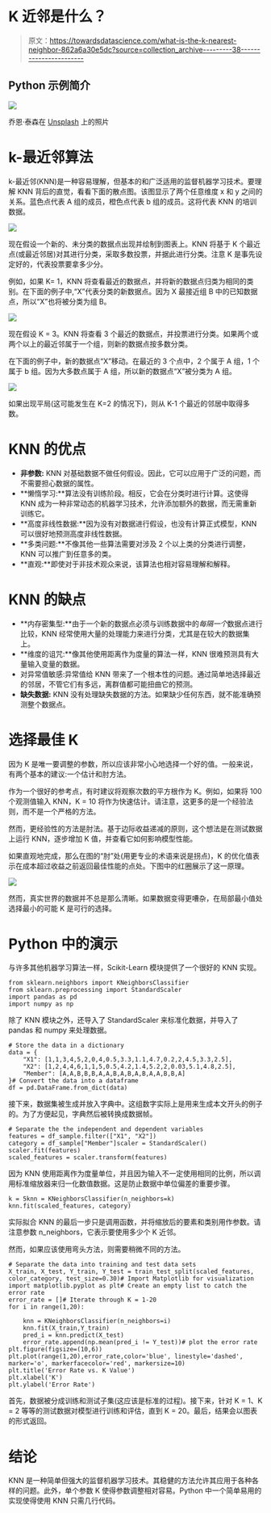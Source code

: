 # K 近邻是什么？

> 原文：<https://towardsdatascience.com/what-is-the-k-nearest-neighbor-862a6a30e5dc?source=collection_archive---------38----------------------->

## Python 示例简介

![](img/3a2afac0d22ec5f326a8fcec9fe39063.png)

乔恩·泰森在 [Unsplash](https://unsplash.com?utm_source=medium&utm_medium=referral) 上的照片

# k-最近邻算法

k-最近邻(KNN)是一种容易理解，但基本的和广泛适用的监督机器学习技术。要理解 KNN 背后的直觉，看看下面的散点图。该图显示了两个任意维度 x 和 y 之间的关系。蓝色点代表 A 组的成员，橙色点代表 b 组的成员。这将代表 KNN 的培训数据。

![](img/4a4d1eefdaa4f8a067bf4a2f69007ce6.png)

现在假设一个新的、未分类的数据点出现并绘制到图表上。KNN 将基于 K 个最近点(或最近邻居)对其进行分类，采取多数投票，并据此进行分类。注意 K 是事先设定好的，代表投票要拿多少分。

例如，如果 K= 1，KNN 将查看最近的数据点，并将新的数据点归类为相同的类别。在下面的例子中,“X”代表分类的新数据点。因为 X 最接近组 B 中的已知数据点，所以“X”也将被分类为组 B。

![](img/7396af7aa9224c4102b08b126c0fbc1c.png)

现在假设 K = 3。KNN 将查看 3 个最近的数据点，并投票进行分类。如果两个或两个以上的最近邻属于一个组，则新的数据点按多数分类。

在下面的例子中，新的数据点“X”移动。在最近的 3 个点中，2 个属于 A 组，1 个属于 b 组。因为大多数点属于 A 组，所以新的数据点“X”被分类为 A 组。

![](img/ce6d63078215ee275a2a2a87bc9c02c4.png)

如果出现平局(这可能发生在 K=2 的情况下)，则从 K-1 个最近的邻居中取得多数。

# KNN 的优点

*   **非参数:** KNN 对基础数据不做任何假设。因此，它可以应用于广泛的问题，而不需要担心数据的属性。
*   **懒惰学习:**算法没有训练阶段。相反，它会在分类时进行计算。这使得 KNN 成为一种非常动态的机器学习技术，允许添加额外的数据，而无需重新训练它。
*   **高度非线性数据:**因为没有对数据进行假设，也没有计算正式模型，KNN 可以很好地预测高度非线性数据。
*   **多类问题:**不像其他一些算法需要对涉及 2 个以上类的分类进行调整，KNN 可以推广到任意多的类。
*   **直观:**即使对于非技术观众来说，该算法也相对容易理解和解释。

# KNN 的缺点

*   **内存密集型:**由于一个新的数据点必须与训练数据中的*每隔一个*数据点进行比较，KNN 经常使用大量的处理能力来进行分类，尤其是在较大的数据集上。
*   **维度的诅咒:**像其他使用距离作为度量的算法一样，KNN 很难预测具有大量输入变量的数据。
*   对异常值敏感:异常值给 KNN 带来了一个根本性的问题。通过简单地选择最近的邻居，不管它们有多远，离群值都可能扭曲它的预测。
*   **缺失数据:** KNN 没有处理缺失数据的方法。如果缺少任何东西，就不能准确预测整个数据点。

# 选择最佳 K

因为 K 是唯一要调整的参数，所以应该非常小心地选择一个好的值。一般来说，有两个基本的建议:一个估计和肘方法。

作为一个很好的参考点，有时建议将观察次数的平方根作为 K。例如，如果将 100 个观测值输入 KNN，K = 10 将作为快速估计。请注意，这更多的是一个经验法则，而不是一个严格的方法。

然而，更经验性的方法是肘法。基于边际收益递减的原则，这个想法是在测试数据上运行 KNN，逐步增加 K 值，并查看它如何影响模型性能。

如果直观地完成，那么在图的“肘”处(用更专业的术语来说是拐点)，K 的优化值表示在成本超过收益之前返回最佳性能的点处。下图中的红圈展示了这一原理。

![](img/eb5a29b571a30e3a02aa15a0c5083e93.png)

然而，真实世界的数据并不总是那么清晰。如果数据变得更嘈杂，在局部最小值处选择最小的可能 K 是可行的选择。

# Python 中的演示

与许多其他机器学习算法一样，Scikit-Learn 模块提供了一个很好的 KNN 实现。

```
from sklearn.neighbors import KNeighborsClassifier
from sklearn.preprocessing import StandardScaler
import pandas as pd
import numpy as np
```

除了 KNN 模块之外，还导入了 StandardScaler 来标准化数据，并导入了 pandas 和 numpy 来处理数据。

```
# Store the data in a dictionary
data = {
    "X1": [1,1,3,4,5,2,0,4,0.5,3.3,1.1,4.7,0.2,2,4.5,3.3,2.5],
    "X2": [1,2,4,4,6,1,1,5,0.5,4.2,1.4,5.2,2,0.03,5.1,4.8,2.5],
    "Member": [A,A,B,B,B,A,A,B,A,B,A,B,A,A,B,B,A]
}# Convert the data into a dataframe
df = pd.DataFrame.from_dict(data)
```

接下来，数据集被生成并放入字典中。这组数字实际上是用来生成本文开头的例子的。为了方便起见，字典然后被转换成数据帧。

```
# Separate the the independent and dependent variables
features = df_sample.filter(["X1", "X2"])
category = df_sample["Member"]scaler = StandardScaler()
scaler.fit(features)
scaled_features = scaler.transform(features)
```

因为 KNN 使用距离作为度量单位，并且因为输入不一定使用相同的比例，所以调用标准缩放器来归一化数值数据。这是防止数据中单位偏差的重要步骤。

```
k = 5knn = KNeighborsClassifier(n_neighbors=k)
knn.fit(scaled_features, category)
```

实际拟合 KNN 的最后一步只是调用函数，并将缩放后的要素和类别用作参数。请注意参数 n_neighbors，它表示要使用多少个 K 近邻。

然而，如果应该使用弯头方法，则需要稍微不同的方法。

```
# Separate the data into training and test data sets
X_train, X_test, Y_train, Y_test = train_test_split(scaled_features, color_category, test_size=0.30)# Import Matplotlib for visualization
import matplotlib.pyplot as plt# Create an empty list to catch the error rate
error_rate = []# Iterate through K = 1-20
for i in range(1,20):

    knn = KNeighborsClassifier(n_neighbors=i)
    knn.fit(X_train,Y_train)
    pred_i = knn.predict(X_test)
    error_rate.append(np.mean(pred_i != Y_test))# plot the error rate 
plt.figure(figsize=(10,6))
plt.plot(range(1,20),error_rate,color='blue', linestyle='dashed', marker='o', markerfacecolor='red', markersize=10)
plt.title('Error Rate vs. K Value')
plt.xlabel('K')
plt.ylabel('Error Rate')
```

首先，数据被分成训练和测试子集(这应该是标准的过程)。接下来，针对 K = 1、K = 2 等等的测试数据对模型进行训练和评估，直到 K = 20。最后，结果会以图表的形式返回。

# 结论

KNN 是一种简单但强大的监督机器学习技术。其稳健的方法允许其应用于各种各样的问题。此外，单个参数 K 使得参数调整相对容易。Python 中一个简单易用的实现使得使用 KNN 只需几行代码。